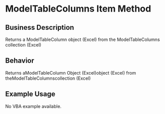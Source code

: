 # ModelTableColumns Item Method

## Business Description
Returns a ModelTableColumn object (Excel) from the ModelTableColumns collection (Excel)

## Behavior
Returns aModelTableColumn Object (Excel)object (Excel) from theModelTableColumnscollection (Excel)

## Example Usage
No VBA example available.